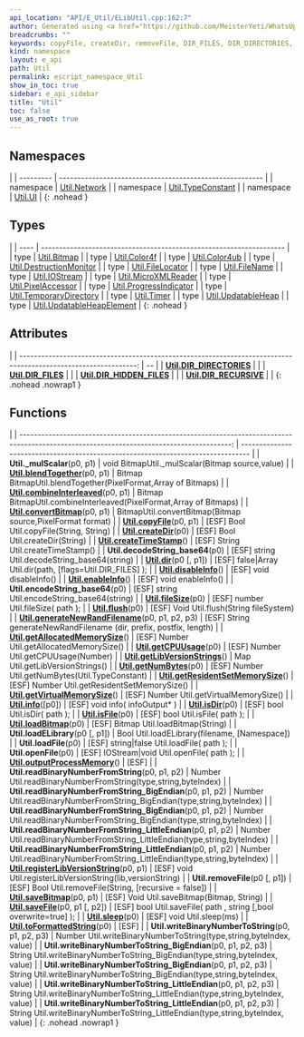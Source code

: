 ```yaml
---
api_location: "API/E_Util/ELibUtil.cpp:162:7"
author: Generated using <a href="https://github.com/MeisterYeti/WhatsUpDoc">WhatsUpDoc</a>
breadcrumbs: ""
keywords: copyFile, createDir, removeFile, DIR_FILES, DIR_DIRECTORIES, DIR_RECURSIVE, DIR_HIDDEN_FILES, dir, fileSize, flush, generateNewRandFilename, isFile, isDir, loadFile, openFile, saveFile, loadBitmap, saveBitmap, disableInfo, enableInfo, info, toFormattedString, outputProcessMemory, getResidentSetMemorySize, getVirtualMemorySize, getAllocatedMemorySize, getCPUUsage, createTimeStamp, sleep, encodeString_base64, decodeString_base64, getLibVersionStrings, registerLibVersionString, getNumBytes, readBinaryNumberFromString, readBinaryNumberFromString_LittleEndian, readBinaryNumberFromString_BigEndian, readBinaryNumberFromString_LittleEndian, readBinaryNumberFromString_BigEndian, writeBinaryNumberToString, writeBinaryNumberToString_LittleEndian, writeBinaryNumberToString_BigEndian, writeBinaryNumberToString_LittleEndian, writeBinaryNumberToString_BigEndian, loadELibrary, convertBitmap, _mulScalar, blendTogether, combineInterleaved
kind: namespace
layout: e_api
path: Util
permalink: escript_namespace_Util
show_in_toc: true
sidebar: e_api_sidebar
title: "Util"
toc: false
use_as_root: true
---
```


## Namespaces

|
| --------- | -------------------------------------------------------- | 
| namespace | [Util.Network](escript_namespace_Util_Network)           | 
| namespace | [Util.TypeConstant](escript_namespace_Util_TypeConstant) | 
| namespace | [Util.UI](escript_namespace_Util_UI)                     | 
{: .nohead }

## Types

|
| ---- | ------------------------------------------------------------------- | 
| type | [Util.Bitmap](escript_type_Util_Bitmap)                             | 
| type | [Util.Color4f](escript_type_Util_Color4f)                           | 
| type | [Util.Color4ub](escript_type_Util_Color4ub)                         | 
| type | [Util.DestructionMonitor](escript_type_Util_DestructionMonitor)     | 
| type | [Util.FileLocator](escript_type_Util_FileLocator)                   | 
| type | [Util.FileName](escript_type_Util_FileName)                         | 
| type | [Util.IOStream](escript_type_Util_IOStream)                         | 
| type | [Util.MicroXMLReader](escript_type_Util_MicroXMLReader)             | 
| type | [Util.PixelAccessor](escript_type_Util_PixelAccessor)               | 
| type | [Util.ProgressIndicator](escript_type_Util_ProgressIndicator)       | 
| type | [Util.TemporaryDirectory](escript_type_Util_TemporaryDirectory)     | 
| type | [Util.Timer](escript_type_Util_Timer)                               | 
| type | [Util.UpdatableHeap](escript_type_Util_UpdatableHeap)               | 
| type | [Util.UpdatableHeapElement](escript_type_Util_UpdatableHeapElement) | 
{: .nohead }

## Attributes

|
| --------------------------------------------------------------------------------------------------------------: | -- | 
| **[Util.DIR_DIRECTORIES](structUtil_1_1FileUtils#structUtil_1_1FileUtils_1aeaabfc1f5270d39f29481504cb691a2d)**  |  | 
| **[Util.DIR_FILES](structUtil_1_1FileUtils#structUtil_1_1FileUtils_1abb5a8f7f1f375580589f1f03a9321c19)**        |  | 
| **[Util.DIR_HIDDEN_FILES](structUtil_1_1FileUtils#structUtil_1_1FileUtils_1a2ba8f93b38d85fa1a92f14cf93d3d0b2)** |  | 
| **[Util.DIR_RECURSIVE](structUtil_1_1FileUtils#structUtil_1_1FileUtils_1a1ae166d0338358052644fe09efbc690b)**    |  | 
{: .nohead .nowrap1 }

## Functions

|
| ----------------------------------------------------------------------------------------------------------------------------------------: | -------------------------------------------------------------------------------- | 
| **Util._mulScalar**(p0, p1)                                                                                                               | void BitmapUtil._mulScalar(Bitmap source,value)                                  | 
| **[Util.blendTogether](namespaceUtil_1_1BitmapUtils#namespaceUtil_1_1BitmapUtils_1a2f27c4b75874f86b55b849df85c79662)**(p0, p1)            | Bitmap BitmapUtil.blendTogether(PixelFormat,Array of Bitmaps)                    | 
| **[Util.combineInterleaved](namespaceUtil_1_1BitmapUtils#namespaceUtil_1_1BitmapUtils_1abd3b33c28c6befe137d621cb2509f49a)**(p0, p1)       | Bitmap BitmapUtil.combineInterleaved(PixelFormat,Array of Bitmaps)               | 
| **[Util.convertBitmap](namespaceUtil_1_1BitmapUtils#namespaceUtil_1_1BitmapUtils_1acd03bd4a8dcfb58dfdc955280ee9fc87)**(p0, p1)            | BitmapUtil.convertBitmap(Bitmap source,PixelFormat format)                       | 
| **[Util.copyFile](structUtil_1_1FileUtils#structUtil_1_1FileUtils_1a8c6dec0ab484185946254fe6d54f30d5)**(p0, p1)                           | [ESF] Bool Util.copyFile(String, String)                                         | 
| **[Util.createDir](structUtil_1_1FileUtils#structUtil_1_1FileUtils_1a059294dd4add566cb7550e25bdc5b75b)**(p0)                              | [ESF] Bool Util.createDir(String)                                                | 
| **[Util.createTimeStamp](namespaceUtil_1_1Utils#namespaceUtil_1_1Utils_1a66fab9e9d5c43ab09ea72c09a236983d)**()                            | [ESF] String Util.createTimeStamp()                                              | 
| **Util.decodeString_base64**(p0)                                                                                                          | [ESF] string Util.decodeString_base64(string)                                    | 
| **[Util.dir](structUtil_1_1FileUtils#structUtil_1_1FileUtils_1ab607fcb1863926980886dcacda3dfaf9)**(p0 [, p1])                             | [ESF] false\|Array Util.dir(path, [flags=Util.DIR_FILES] );                      | 
| **[Util.disableInfo](namespaceUtil#namespaceUtil_1ae3def034625239e62eb1993577f45058)**()                                                  | [ESF] void disableInfo()                                                         | 
| **[Util.enableInfo](namespaceUtil#namespaceUtil_1aa5368304757e0c6417ad51788d6d27bc)**()                                                   | [ESF] void enableInfo()                                                          | 
| **Util.encodeString_base64**(p0)                                                                                                          | [ESF] string Util.encodeString_base64(string)                                    | 
| **[Util.fileSize](structUtil_1_1FileUtils#structUtil_1_1FileUtils_1a2cac4dc19ff0255fbe9f3b7e6f44d07c)**(p0)                               | [ESF] number Util.fileSize( path  );                                             | 
| **[Util.flush](structUtil_1_1FileUtils#structUtil_1_1FileUtils_1a25a74000aa80bb8736b31ec09da155bb)**(p0)                                  | [ESF] Void Util.flush(String fileSystem)                                         | 
| **[Util.generateNewRandFilename](structUtil_1_1FileUtils#structUtil_1_1FileUtils_1a63731b289d2c36d0c7c09e292da7e7d8)**(p0, p1, p2, p3)    | [ESF] String generateNewRandFilename (dir, prefix, postfix, length)              | 
| **[Util.getAllocatedMemorySize](namespaceUtil_1_1Utils#namespaceUtil_1_1Utils_1aede7b47acc414680df30fab44c824006)**()                     | [ESF] Number Util.getAllocatedMemorySize()                                       | 
| **[Util.getCPUUsage](namespaceUtil_1_1Utils#namespaceUtil_1_1Utils_1abe0ece3be5f85e90420843308edc29e5)**(p0)                              | [ESF] Number Util.getCPUUsage(Number)                                            | 
| **[Util.getLibVersionStrings](namespaceUtil_1_1LibRegistry#namespaceUtil_1_1LibRegistry_1a930ce1eb684b943f7de2f7effc897660)**()           | Map Util.getLibVersionStrings()                                                  | 
| **[Util.getNumBytes](namespaceUtil#namespaceUtil_1aceab2b42afb19e6e17369546b021df66)**(p0)                                                | [ESF] Number Util.getNumBytes(Util.TypeConstant)                                 | 
| **[Util.getResidentSetMemorySize](namespaceUtil_1_1Utils#namespaceUtil_1_1Utils_1a13db5a1939312cf3e3d1b0939e54c144)**()                   | [ESF] Number Util.getResidentSetMemorySize()                                     | 
| **[Util.getVirtualMemorySize](namespaceUtil_1_1Utils#namespaceUtil_1_1Utils_1aebc9a7c07e573a6fab08a89894ab8cc0)**()                       | [ESF] Number Util.getVirtualMemorySize()                                         | 
| **[Util.info](namespaceUtil#namespaceUtil_1a538b5e26779c3cf0a1466e4b4396e465)**([p0])                                                     | [ESF] void info( infoOutput\* )                                                  | 
| **[Util.isDir](structUtil_1_1FileUtils#structUtil_1_1FileUtils_1a18a91e3941039ac63d11bbe1b6186efc)**(p0)                                  | [ESF] bool Util.isDir( path  );                                                  | 
| **[Util.isFile](structUtil_1_1FileUtils#structUtil_1_1FileUtils_1ae8366cede6aca700a2bdf9b2a0179258)**(p0)                                 | [ESF] bool Util.isFile( path  );                                                 | 
| **[Util.loadBitmap](namespaceUtil_1_1Serialization#namespaceUtil_1_1Serialization_1ae36b6c8ef26854ef36806b63fd591c0e)**(p0)               | [ESF] Bitmap Util.loadBitmap(String)                                             | 
| **Util.loadELibrary**(p0 [, p1])                                                                                                          | Bool Util.loadELibrary(filename, [Namespace])                                    | 
| **Util.loadFile**(p0)                                                                                                                     | [ESF] string\|false Util.loadFile( path );                                       | 
| **Util.openFile**(p0)                                                                                                                     | [ESF] IOStream\|void Util.openFile( path );                                      | 
| **[Util.outputProcessMemory](namespaceUtil_1_1Utils#namespaceUtil_1_1Utils_1ae4cea090b668f402449bde3cf1f53523)**()                        | [ESF]                                                                            | 
| **Util.readBinaryNumberFromString**(p0, p1, p2)                                                                                           | Number Util.readBinaryNumberFromString(type,string,byteIndex)                    | 
| **Util.readBinaryNumberFromString_BigEndian**(p0, p1, p2)                                                                                 | Number Util.readBinaryNumberFromString_BigEndian(type,string,byteIndex)          | 
| **Util.readBinaryNumberFromString_BigEndian**(p0, p1, p2)                                                                                 | Number Util.readBinaryNumberFromString_BigEndian(type,string,byteIndex)          | 
| **Util.readBinaryNumberFromString_LittleEndian**(p0, p1, p2)                                                                              | Number Util.readBinaryNumberFromString_LittleEndian(type,string,byteIndex)       | 
| **Util.readBinaryNumberFromString_LittleEndian**(p0, p1, p2)                                                                              | Number Util.readBinaryNumberFromString_LittleEndian(type,string,byteIndex)       | 
| **[Util.registerLibVersionString](namespaceUtil_1_1LibRegistry#namespaceUtil_1_1LibRegistry_1a1c80d6fe8e9a931813969c8fb2cdf252)**(p0, p1) | [ESF] void Util.registerLibVersionString(lib,versionString)                      | 
| **Util.removeFile**(p0 [, p1])                                                                                                            | [ESF] Bool Util.removeFile(String, [recursive = false])                          | 
| **[Util.saveBitmap](namespaceUtil_1_1Serialization#namespaceUtil_1_1Serialization_1aebcb52198ae4dce2c008a781d76e5a97)**(p0, p1)           | [ESF] Void Util.saveBitmap(Bitmap, String)                                       | 
| **[Util.saveFile](structUtil_1_1FileUtils#structUtil_1_1FileUtils_1ad2bbd827e5ecf3c860cff72caa7a1a1e)**(p0, p1 [, p2])                    | [ESF] bool Util.saveFile( path , string [,bool overwrite=true] );                | 
| **[Util.sleep](namespaceUtil_1_1Utils#namespaceUtil_1_1Utils_1affd7a152f0e85eb281314a08f9573b02)**(p0)                                    | [ESF] void Util.sleep(ms)                                                        | 
| **[Util.toFormattedString](namespaceUtil_1_1StringUtils#namespaceUtil_1_1StringUtils_1a9f9bedc3923aae67e01a1eb8f68acfff)**(p0)            | [ESF]                                                                            | 
| **Util.writeBinaryNumberToString**(p0, p1, p2, p3)                                                                                        | Number Util.writeBinaryNumberToString(type,string,byteIndex, value)              | 
| **Util.writeBinaryNumberToString_BigEndian**(p0, p1, p2, p3)                                                                              | String Util.writeBinaryNumberToString_BigEndian(type,string,byteIndex, value)    | 
| **Util.writeBinaryNumberToString_BigEndian**(p0, p1, p2, p3)                                                                              | String Util.writeBinaryNumberToString_BigEndian(type,string,byteIndex, value)    | 
| **Util.writeBinaryNumberToString_LittleEndian**(p0, p1, p2, p3)                                                                           | String Util.writeBinaryNumberToString_LittleEndian(type,string,byteIndex, value) | 
| **Util.writeBinaryNumberToString_LittleEndian**(p0, p1, p2, p3)                                                                           | String Util.writeBinaryNumberToString_LittleEndian(type,string,byteIndex, value) | 
{: .nohead .nowrap1 }

